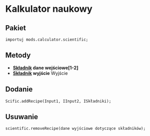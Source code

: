 # Kalkulator naukowy

## Pakiet
```zenscript
importuj mods.calculator.scientific;
```

## Metody

- **[Składnik](/Vanilla/Variable_Types/IIngredient/) dane wejściowe[1-2]**
- **[Składnik](/Vanilla/Variable_Types/IIngredient/) wyjście** Wyjście </strong>

## Dodanie
```zenscript
Scific.addRecipe(Input1, IInput2, ISkładniki);
```

## Usuwanie
```zenscript
scientific.removeRecipe(dane wyjściowe dotyczące składników);
```
